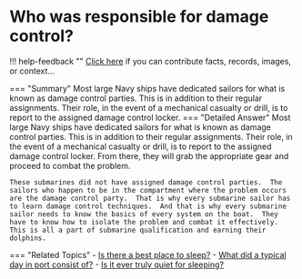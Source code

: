 # Who was responsible for damage control?

!!! help-feedback ""
    <a href="/feedback/" data-feedback-link>Click here</a>
    if you can contribute facts, records, images, or context…

<a id="summary"></a>
=== "Summary"
    Most large Navy ships have dedicated sailors for what is known as damage control parties. This is in addition to their regular assignments. Their role, in the event of a mechanical casualty or drill, is to report to the assigned damage control locker.
=== "Detailed Answer"
    Most large Navy ships have dedicated sailors for what is known as damage control parties.  This is in addition to their regular assignments.  Their role, in the event of a mechanical casualty or drill, is to report to the assigned damage control locker.  From there, they will grab the appropriate gear and proceed to combat the problem.

    These submarines did not have assigned damage control parties.  The sailors who happen to be in the compartment where the problem occurs are the damage control party.  That is why every submarine sailor has to learn damage control techniques.  And that is why every submarine sailor needs to know the basics of every system on the boat.  They have to know how to isolate the problem and combat it effectively.  This is all a part of submarine qualification and earning their dolphins.
=== "Related Topics"
    - [Is there a best place to sleep?](./is-there-a-best-place-to-sleep.md#summary)
    - [What did a typical day in port consist of?](./what-did-a-typical-day-in-port-consist-of.md#summary)
    - [Is it ever truly quiet for sleeping?](./is-it-ever-truly-quiet-for-sleeping.md#summary)